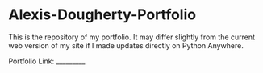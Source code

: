 # Alexis-Dougherty-Portfolio
This is the repository of my portfolio. It may differ slightly from the current web version of my site if I made updates directly on Python Anywhere.

Portfolio Link: _________
